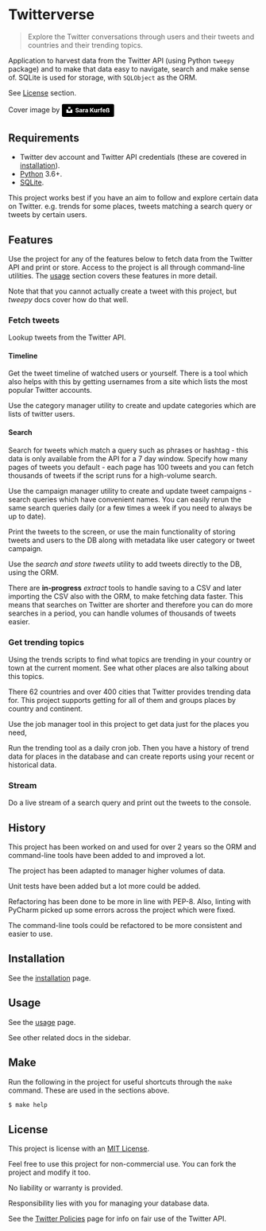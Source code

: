 # Twitterverse
> Explore the Twitter conversations through users and their tweets and countries and their trending topics.

Application to harvest data from the Twitter API (using Python `tweepy` package) and to make that data easy to navigate, search and make sense of. SQLite is used for storage, with `SQLObject` as the ORM.

See [License](#license) section.

Cover image by <a style="background-color:black;color:white;text-decoration:none;padding:4px 6px;font-family:-apple-system, BlinkMacSystemFont, &quot;San Francisco&quot;, &quot;Helvetica Neue&quot;, Helvetica, Ubuntu, Roboto, Noto, &quot;Segoe UI&quot;, Arial, sans-serif;font-size:12px;font-weight:bold;line-height:1.2;display:inline-block;border-radius:3px" href="https://unsplash.com/@stereophototyp?utm_medium=referral&amp;utm_campaign=photographer-credit&amp;utm_content=creditBadge" target="_blank" rel="noopener noreferrer" title="Download free do whatever you want high-resolution photos from Sara Kurfeß"><span style="display:inline-block;padding:2px 3px"><svg xmlns="http://www.w3.org/2000/svg" style="height:12px;width:auto;position:relative;vertical-align:middle;top:-2px;fill:white" viewBox="0 0 32 32"><title>unsplash-logo</title><path d="M10 9V0h12v9H10zm12 5h10v18H0V14h10v9h12v-9z"></path></svg></span><span style="display:inline-block;padding:2px 3px">Sara Kurfeß</span></a>


## Requirements

- Twitter dev account and Twitter API credentials (these are covered in [installation](installation.md)).
- [Python](https://www.python.org/downloads/) 3.6+.
- [SQLite](https://www.sqlite.org/index.html).

This project works best if you have an aim to follow and explore certain data on Twitter. e.g. trends for some places, tweets matching a search query or tweets by certain users.

## Features

Use the project for any of the features below to fetch data from the Twitter API and print or store. Access to the project is all through command-line utilities. The [usage](usage.md) section covers these features in more detail.

Note that that you cannot actually create a tweet with this project, but _tweepy_ docs cover how do that well.

### Fetch tweets

Lookup tweets from the Twitter API.

#### Timeline

Get the tweet timeline of watched users or yourself. There is a tool which also helps with this by getting usernames from a site which lists the most popular Twitter accounts.

Use the category manager utility to create and update categories which are lists of twitter users.

#### Search

Search for tweets which match a query such as phrases or hashtag - this data is only available from the API for a 7 day window. Specify how many pages of tweets you default - each page has 100 tweets and you can fetch thousands of tweets if the script runs for a high-volume search.

Use the campaign manager utility to create and update tweet campaigns - search queries which have convenient names. You can easily rerun the same search queries daily (or a few times a week if you need to always be up to date).

Print the tweets to the screen, or use the main functionality of storing tweets and users to the DB along with metadata like user category or tweet campaign.

Use the _search and store tweets_ utility to add tweets directly to the DB, using the ORM.

There are **in-progress** _extract_ tools to handle saving to a CSV and later importing the CSV also with the ORM, to make fetching data faster. This means that searches on Twitter are shorter and therefore you can do more searches in a period, you can handle volumes of thousands of tweets easier.

### Get trending topics

Using the trends scripts to find what topics are trending in your country or town at the current moment. See what other places are also talking about this topics.

There 62 countries and over 400 cities that Twitter provides trending data for. This project supports getting for all of them and groups places by country and continent.

Use the job manager tool in this project to get data just for the places you need,

Run the trending tool as a daily cron job. Then you have a history of trend data for places in the database and can create reports using your recent or historical data.

### Stream

Do a live stream of a search query and print out the tweets to the console.


## History

This project has been worked on and used for over 2 years so the ORM and command-line tools have been added to and improved a lot.

The project has been adapted to manager higher volumes of data.

Unit tests have been added but a lot more could be added.

Refactoring has been done to be more in line with PEP-8. Also, linting with PyCharm picked up some errors across the project which were fixed.

The command-line tools could be refactored to be more consistent and easier to use.

## Installation

See the [installation](installation.md) page.

## Usage

See the [usage](usage.md) page.

See other related docs in the sidebar.

## Make

Run the following in the project for useful shortcuts through the `make` command. These are used in the sections above.

```bash
$ make help
```


## License

This project is license with an [MIT License](https://github.com/MichaelCurrin/twitterverse/blob/master/LICENSE).

Feel free to use this project for non-commercial use. You can fork the project and modify it too.

No liability or warranty is provided.

Responsibility lies with you for managing your database data.

See the [Twitter Policies](twitter_api_docs/policies.md) page for info on fair use of the Twitter API.

